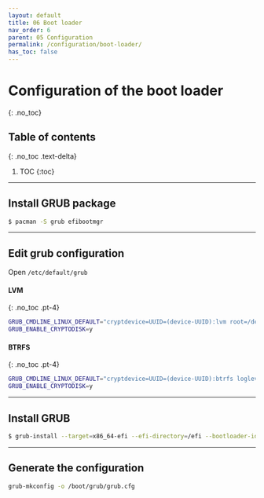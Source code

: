 ```yaml
---
layout: default
title: 06 Boot loader
nav_order: 6
parent: 05 Configuration
permalink: /configuration/boot-loader/
has_toc: false
---
```


# Configuration of the boot loader
{: .no_toc}

## Table of contents
{: .no_toc .text-delta}

1. TOC
{:toc}

---

## Install GRUB package

```bash
$ pacman -S grub efibootmgr
```

---

## Edit grub configuration

Open `/etc/default/grub`

#### LVM
{: .no_toc .pt-4}

```bash
GRUB_CMDLINE_LINUX_DEFAULT="cryptdevice=UUID=(device-UUID):lvm root=/dev/grp/root loglevel=3 quiet"
GRUB_ENABLE_CRYPTODISK=y
```

#### BTRFS
{: .no_toc .pt-4}

```bash
GRUB_CMDLINE_LINUX_DEFAULT="cryptdevice=UUID=(device-UUID):btrfs loglevel=3 quiet"
GRUB_ENABLE_CRYPTODISK=y
```

---

## Install GRUB

```bash
$ grub-install --target=x86_64-efi --efi-directory=/efi --bootloader-id=GRUB --recheck
```

---

## Generate the configuration

```bash
grub-mkconfig -o /boot/grub/grub.cfg
```
